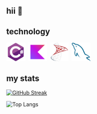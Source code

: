 ## hii 👋

## technology
<div>
  <img src="https://github.com/devicons/devicon/blob/master/icons/csharp/csharp-original.svg" title="C#" alt="C#" width="50" height="50"/>&nbsp;
  <img src="https://github.com/devicons/devicon/blob/master/icons/kotlin/kotlin-original.svg" title="Kotlin" alt="Kotlin" width="50" height="50"/>&nbsp;
  <img src="https://github.com/devicons/devicon/blob/master/icons/microsoftsqlserver/microsoftsqlserver-original.svg" title="MSSQL" alt="MSSQL" width="50" height="50"/>&nbsp;
  <img src="https://github.com/devicons/devicon/blob/master/icons/mysql/mysql-original.svg" title="MySQL" alt="MySQL" width="50" height="50"/>&nbsp;

</div>

## my stats
[![GitHub Streak](https://streak-stats.demolab.com/?user=amadesya&theme=cyber-streakglow&hide_border=true&border_radius=5.2&card_width=700&excludeDaysLabel=FFFFFF&background=212830&border=EB5454&stroke=FFFFFF&ring=17AF15&fire=FF8D00&currStreakNum=478BE6&sideNums=478BE6&currStreakLabel=FFFFFF&sideLabels=FFFFFF&dates=FFFFFF)](https://git.io/streak-stats)



![Top Langs](https://github-readme-stats.vercel.app/api/top-langs/?username=amadesya&locale=en&bg_color=212830&&card_width=700&text_color=FFFFFF&hide_border=true)
<!--
**amadesya/amadesya** is a ✨ _special_ ✨ repository because its `README.md` (this file) appears on your GitHub profile.

Here are some ideas to get you started:

- 🔭 I’m currently working on ...
- 🌱 I’m currently learning ...
- 👯 I’m looking to collaborate on ...
- 🤔 I’m looking for help with ...
- 💬 Ask me about ...
- 📫 How to reach me: ...
- 😄 Pronouns: ...
- ⚡ Fun fact: ...
-->
